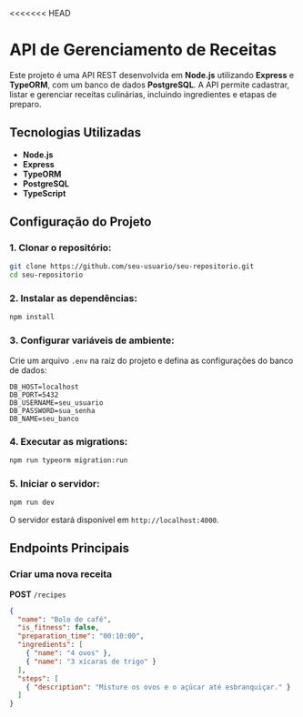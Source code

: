 <<<<<<< HEAD
# API de Gerenciamento de Receitas

Este projeto é uma API REST desenvolvida em **Node.js** utilizando **Express** e **TypeORM**, com um banco de dados **PostgreSQL**. A API permite cadastrar, listar e gerenciar receitas culinárias, incluindo ingredientes e etapas de preparo.

## Tecnologias Utilizadas

- **Node.js**
- **Express**
- **TypeORM**
- **PostgreSQL**
- **TypeScript**

## Configuração do Projeto

### 1. Clonar o repositório:

```sh
git clone https://github.com/seu-usuario/seu-repositorio.git
cd seu-repositorio
```

### 2. Instalar as dependências:

```sh
npm install
```

### 3. Configurar variáveis de ambiente:

Crie um arquivo `.env` na raiz do projeto e defina as configurações do banco de dados:

```env
DB_HOST=localhost
DB_PORT=5432
DB_USERNAME=seu_usuario
DB_PASSWORD=sua_senha
DB_NAME=seu_banco
```

### 4. Executar as migrations:

```sh
npm run typeorm migration:run
```

### 5. Iniciar o servidor:

```sh
npm run dev
```

O servidor estará disponível em `http://localhost:4000`.

## Endpoints Principais

### Criar uma nova receita
**POST** `/recipes`
```json
{
  "name": "Bolo de café",
  "is_fitness": false,
  "preparation_time": "00:10:00",
  "ingredients": [
    { "name": "4 ovos" },
    { "name": "3 xícaras de trigo" }
  ],
  "steps": [
    { "description": "Misture os ovos e o açúcar até esbranquiçar." }
  ]
}
```
